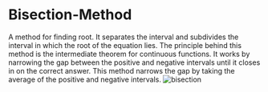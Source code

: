 # Bisection-Method
A method for finding root.
It separates the interval and
subdivides the interval in which the root of the equation lies. The principle behind this
method is the intermediate theorem for continuous functions. It works by narrowing the
gap between the positive and negative intervals until it closes in on the correct answer.
This method narrows the gap by taking the average of the positive and negative intervals.
![bisection](https://user-images.githubusercontent.com/84837441/214084979-200e15c8-8aaf-4755-8afa-634d9f3253d3.jpg)
